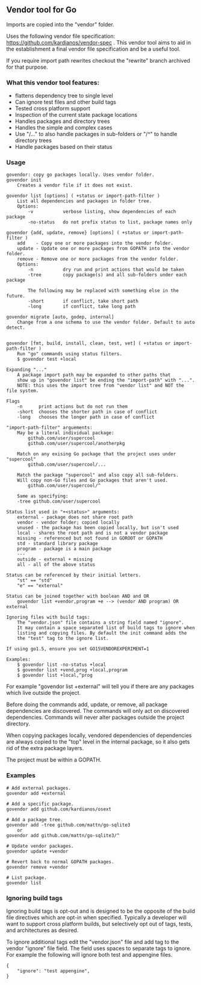 ## Vendor tool for Go
Imports are copied into the "vendor" folder.

Uses the following vendor file specification:
https://github.com/kardianos/vendor-spec . This vendor tool aims to aid in the
establishment a final vendor file specification and be a useful tool.

If you require import path rewrites checkout the "rewrite" branch archived for
that purpose.

### What this vendor tool features:
 * flattens dependency tree to single level
 * Can ignore test files and other build tags
 * Tested cross platform support
 * Inspection of the current state package locations
 * Handles packages and directory trees
 * Handles the simple and complex cases
 * Use "/..." to also handle packages in sub-folders or "/^" to handle directory trees
 * Handle packages based on their status

### Usage
```
govendor: copy go packages locally. Uses vendor folder.
govendor init
	Creates a vendor file if it does not exist.

govendor list [options] ( +status or import-path-filter )
	List all dependencies and packages in folder tree.
	Options:
		-v           verbose listing, show dependencies of each package
		-no-status   do not prefix status to list, package names only

govendor {add, update, remove} [options] ( +status or import-path-filter )
	add    - Copy one or more packages into the vendor folder.
	update - Update one or more packages from GOPATH into the vendor folder.
	remove - Remove one or more packages from the vendor folder.
	Options:
		-n           dry run and print actions that would be taken
		-tree        copy package(s) and all sub-folders under each package
		
		The following may be replaced with something else in the future.
		-short       if conflict, take short path 
		-long        if conflict, take long path

govendor migrate [auto, godep, internal]
	Change from a one schema to use the vendor folder. Default to auto detect.


govendor [fmt, build, install, clean, test, vet] ( +status or import-path-filter )
	Run "go" commands using status filters.
	$ govendor test +local

Expanding "..."
	A package import path may be expanded to other paths that
	show up in "govendor list" be ending the "import-path" with "...".
	NOTE: this uses the import tree from "vendor list" and NOT the file system.

Flags
	-n		print actions but do not run them
	-short	chooses the shorter path in case of conflict
	-long	chooses the longer path in case of conflict
	
"import-path-filter" arguements:
	May be a literal individual package:
		github.com/user/supercool
		github.com/user/supercool/anotherpkg
	
	Match on any exising Go package that the project uses under "supercool"
		github.com/user/supercool/...
		
	Match the package "supercool" and also copy all sub-folders.
	Will copy non-Go files and Go packages that aren't used.
		github.com/user/supercool/^
	
	Same as specifying:
	-tree github.com/user/supercool

Status list used in "+<status>" arguments:
	external - package does not share root path
	vendor - vendor folder; copied locally
	unused - the package has been copied locally, but isn't used
	local - shares the root path and is not a vendor package
	missing - referenced but not found in GOROOT or GOPATH
	std - standard library package
	program - package is a main package
	---
	outside - external + missing
	all - all of the above status

Status can be referenced by their initial letters.
	"st" == "std"
	"e" == "external"

Status can be joined together with boolean AND and OR
	govendor list +vendor,program +e --> (vendor AND program) OR external

Ignoring files with build tags:
	The "vendor.json" file contains a string field named "ignore".
	It may contain a space separated list of build tags to ignore when
	listing and copying files. By default the init command adds the
	the "test" tag to the ignore list.

If using go1.5, ensure you set GO15VENDOREXPERIMENT=1

Examples:
	$ govendor list -no-status +local
	$ govendor list +vend,prog +local,program
	$ govendor list +local,^prog
```

For example "govendor list +external" will tell you if there are any packages which
live outside the project.

Before doing the commands add, update, or remove, all package dependencies are
discovered. The commands will only act on discovered dependencies. Commands will
never alter packages outside the project directory.

When copying packages locally, vendored dependencies of dependencies are always
copied to the "top" level in the internal package, so it also gets rid of the
extra package layers.

The project must be within a GOPATH.

### Examples
```
# Add external packages.
govendor add +external

# Add a specific package.
govendor add github.com/kardianos/osext

# Add a package tree.
govendor add -tree github.com/mattn/go-sqlite3
    or
govendor add github.com/mattn/go-sqlite3/^

# Update vendor packages.
govendor update +vendor

# Revert back to normal GOPATH packages.
govendor remove +vendor

# List package.
govendor list
```

### Ignoring build tags
Ignoring build tags is opt-out and is designed to be the opposite of the build
file directives which are opt-in when specified. Typically a developer will
want to support cross platform builds, but selectively opt out of tags, tests,
and architectures as desired.

To ignore additional tags edit the "vendor.json" file and add tag to the vendor
"ignore" file field. The field uses spaces to separate tags to ignore.
For example the following will ignore both test and appengine files.
```
{
	"ignore": "test appengine",
}
```
